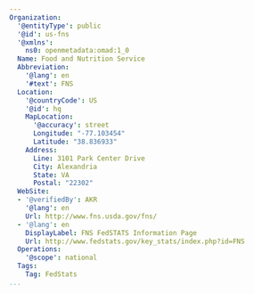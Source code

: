 ```yaml
---
Organization:
  '@entityType': public
  '@id': us-fns
  '@xmlns':
    ns0: openmetadata:omad:1_0
  Name: Food and Nutrition Service
  Abbreviation:
    '@lang': en
    '#text': FNS
  Location:
    '@countryCode': US
    '@id': hq
    MapLocation:
      '@accuracy': street
      Longitude: "-77.103454"
      Latitude: "38.836933"
    Address:
      Line: 3101 Park Center Drive
      City: Alexandria
      State: VA
      Postal: "22302"
  WebSite:
  - '@verifiedBy': AKR
    '@lang': en
    Url: http://www.fns.usda.gov/fns/
  - '@lang': en
    DisplayLabel: FNS FedSTATS Information Page
    Url: http://www.fedstats.gov/key_stats/index.php?id=FNS
  Operations:
    '@scope': national
  Tags:
    Tag: FedStats
...
```

